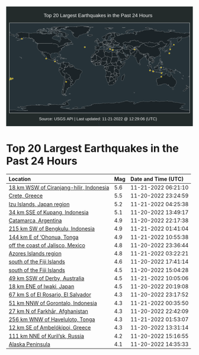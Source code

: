 ![Map](./map.png)

# Top 20 Largest Earthquakes in the Past 24 Hours

| Location | Mag | Date and Time (UTC) |
|:---|:---|:---|
| [18 km WSW of Ciranjang-hilir, Indonesia](https://earthquake.usgs.gov/earthquakes/eventpage/us7000ir9t) | 5.6 | 11-21-2022 06:21:10 |
| [Crete, Greece](https://earthquake.usgs.gov/earthquakes/eventpage/us7000ir86) | 5.5 | 11-20-2022 23:24:59 |
| [Izu Islands, Japan region](https://earthquake.usgs.gov/earthquakes/eventpage/us7000ir9f) | 5.2 | 11-21-2022 04:25:38 |
| [34 km SSE of Kupang, Indonesia](https://earthquake.usgs.gov/earthquakes/eventpage/us7000ir5k) | 5.1 | 11-20-2022 13:49:17 |
| [Catamarca, Argentina](https://earthquake.usgs.gov/earthquakes/eventpage/us7000ir7p) | 4.9 | 11-20-2022 22:17:38 |
| [215 km SW of Bengkulu, Indonesia](https://earthquake.usgs.gov/earthquakes/eventpage/us7000ir8m) | 4.9 | 11-21-2022 01:41:04 |
| [144 km E of ‘Ohonua, Tonga](https://earthquake.usgs.gov/earthquakes/eventpage/us7000iraj) | 4.9 | 11-21-2022 10:55:38 |
| [off the coast of Jalisco, Mexico](https://earthquake.usgs.gov/earthquakes/eventpage/us7000ir89) | 4.8 | 11-20-2022 23:36:44 |
| [Azores Islands region](https://earthquake.usgs.gov/earthquakes/eventpage/us7000ir98) | 4.8 | 11-21-2022 03:22:21 |
| [south of the Fiji Islands](https://earthquake.usgs.gov/earthquakes/eventpage/us7000ir6s) | 4.6 | 11-20-2022 17:41:14 |
| [south of the Fiji Islands](https://earthquake.usgs.gov/earthquakes/eventpage/us7000ir63) | 4.5 | 11-20-2022 15:04:28 |
| [49 km SSW of Derby, Australia](https://earthquake.usgs.gov/earthquakes/eventpage/us7000irag) | 4.5 | 11-21-2022 10:05:06 |
| [18 km ENE of Iwaki, Japan](https://earthquake.usgs.gov/earthquakes/eventpage/us7000ir7f) | 4.5 | 11-20-2022 20:19:08 |
| [67 km S of El Rosario, El Salvador](https://earthquake.usgs.gov/earthquakes/eventpage/us7000ir85) | 4.3 | 11-20-2022 23:17:52 |
| [51 km NNW of Gorontalo, Indonesia](https://earthquake.usgs.gov/earthquakes/eventpage/us7000ir8e) | 4.3 | 11-21-2022 00:35:50 |
| [27 km N of Farkhār, Afghanistan](https://earthquake.usgs.gov/earthquakes/eventpage/us7000ir80) | 4.3 | 11-20-2022 22:42:09 |
| [256 km WNW of Haveluloto, Tonga](https://earthquake.usgs.gov/earthquakes/eventpage/us7000ir8q) | 4.3 | 11-21-2022 01:53:07 |
| [12 km SE of Ambelókipoi, Greece](https://earthquake.usgs.gov/earthquakes/eventpage/us7000ir5i) | 4.3 | 11-20-2022 13:31:14 |
| [111 km NNE of Kuril’sk, Russia](https://earthquake.usgs.gov/earthquakes/eventpage/us7000ir65) | 4.2 | 11-20-2022 15:16:55 |
| [Alaska Peninsula](https://earthquake.usgs.gov/earthquakes/eventpage/ak022ew2o34l) | 4.1 | 11-20-2022 14:35:33 |
